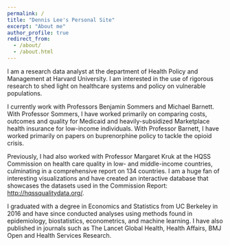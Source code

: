 ```yaml
---
permalink: /
title: "Dennis Lee's Personal Site"
excerpt: "About me"
author_profile: true
redirect_from: 
  - /about/
  - /about.html
---
```


I am a research data analyst at the department of Health Policy and Management at Harvard University. I am interested in the use of rigorous research to shed light on healthcare systems and policy on vulnerable populations. 

I currently work with Professors Benjamin Sommers and Michael Barnett. With Professor Sommers, I have worked primarily on comparing costs, outcomes and quality for Medicaid and heavily-subsidized Marketplace health insurance for low-income individuals. With Professor Barnett, I have worked primarily on papers on buprenorphine policy to tackle the opioid crisis. 

Previously, I had also worked with Professor Margaret Kruk at the HQSS Commission on health care quality in low- and middle-income countries, culminating in a comprehensive report on 134 countries. I am a huge fan of interesting visualizations and have created an interactive database that showcases the datasets used in the Commission Report: http://hqssqualitydata.org/. 

I graduated with a degree in Economics and Statistics from UC Berkeley in 2016 and have since conducted analyses using methods found in epidemiology, biostatistics, econometrics, and machine learning. I have also published in journals such as The Lancet Global Health, Health Affairs, BMJ Open and Health Services Research. 
